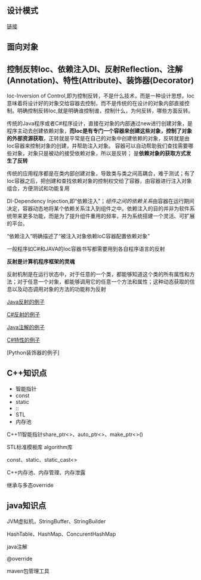 
## 设计模式

[链接](https://github.com/Peefy/DotNetCore.DesignPatternByCSharp/blob/master/README%20-%20zh.md)

## 面向对象

## 控制反转Ioc、依赖注入DI、反射Reflection、注解(Annotation)、特性(Attribute)、装饰器(Decorator)

Ioc-Inversion of Control,即为控制反转，不是什么技术，而是一种设计思想，Ioc意味着将设计好的对象交给容器去控制，而不是传统的在设计的对象内部直接控制。明确控制反转Ioc,就是明确谁控制谁，控制什么，为何反转，哪些方面反转。

传统的Java程序或者C#程序设计，直接在对象的内部通过new进行创建对象，是程序主动去创建依赖对象，**而Ioc是有专门一个容器来创建这些对象，控制了对象的外部资源获取**，正转就是平常是在自己的对象中创建依赖的对象，反转就是由Ioc容器来控制对象的创建，并帮助注入对象。
容器可以自动帮助我们查找需要哪些对象，对象只是被动的接受依赖对象，所以是反转；
是**依赖对象的获取方式发生了反转**

传统的应用程序都是在类内部创建对象，导致类与类之间高耦合，难于测试；有了Ioc容器之后，把创建和查找依赖对象的控制权交给了容器，由容器进行注入对象组合，方便测试和功能复用

DI-Dependency Injection,即“依赖注入”；*组件之间的依赖关系*由容器在运行期间决定，容器动态地将某个依赖关系注入到组件之中。依赖注入的目的并非为软件系统带来更多功能，而是为了提升组件重用的频率，并为系统搭建一个灵活、可扩展的平台。

“依赖注入”明确描述了“被注入对象依赖IoC容器配置依赖对象”

一般程序如C#和JAVA的Ioc容器书写都需要用到各自程序语言的反射

**反射是计算机程序框架的灵魂**

反射机制是在运行状态中，对于任意的一个类，都能够知道这个类的所有属性和方法；对于任意一个对象，都能够调用它的任意一个方法和属性；这种动态获取的信息以及动态调用对象的方法的功能称为反射

[Java反射的例子](https://github.com/Peefy/JavaInVSCode/blob/master/src/ReflectionDemo.java)

[C#反射的例子](https://github.com/Peefy/CSharpInVsCode/blob/master/Demos/RelectionDemo.cs)

[Java注解的例子](https://github.com/Peefy/JavaInVSCode/blob/master/src/AnnotationDemo.java)

[C#特性的例子](https://github.com/Peefy/CSharpInVsCode/blob/master/Demos/AttributeDemo.cs)

[Python装饰器的例子]

## C++知识点

* 智能指针
* const
* static
* ::
* STL
* 内存池

C++11智能指针share_ptr<>、auto_ptr<>、make_ptr<>()

STL标准模板库 algorithm库

const、static、static_cast<>

C++内存池、内存管理、内存泄露

继承与多态override

## java知识点

JVM虚拟机，StringBuffer、StringBuilder

HashTable、HashMap、ConcurentHashMap

java注解

@override

maven包管理工具
